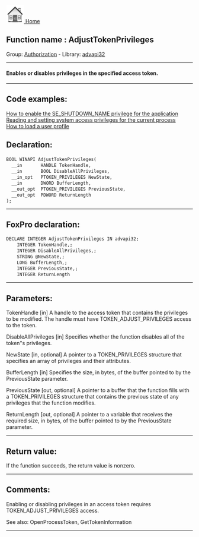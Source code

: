 [<img src="../../images/home.png"> Home ](https://github.com/VFPX/Win32API)  

## Function name : AdjustTokenPrivileges
Group: [Authorization](../../functions_group.md#Authorization)  -  Library: [advapi32](../../libraries.md#advapi32)  
***  


#### Enables or disables privileges in the specified access token.
***  


## Code examples:
[How to enable the SE_SHUTDOWN_NAME privilege for the application](../../samples/sample_552.md)  
[Reading and setting system access privileges for the current process](../../samples/sample_554.md)  
[How to load a user profile](../../samples/sample_602.md)  

## Declaration:
```foxpro  
BOOL WINAPI AdjustTokenPrivileges(
  __in       HANDLE TokenHandle,
  __in       BOOL DisableAllPrivileges,
  __in_opt   PTOKEN_PRIVILEGES NewState,
  __in       DWORD BufferLength,
  __out_opt  PTOKEN_PRIVILEGES PreviousState,
  __out_opt  PDWORD ReturnLength
);  
```  
***  


## FoxPro declaration:
```foxpro  
DECLARE INTEGER AdjustTokenPrivileges IN advapi32;
	INTEGER TokenHandle,;
	INTEGER DisableAllPrivileges,;
	STRING @NewState,;
	LONG BufferLength,;
	INTEGER PreviousState,;
	INTEGER ReturnLength  
```  
***  


## Parameters:
TokenHandle [in]
A handle to the access token that contains the privileges to be modified. The handle must have TOKEN_ADJUST_PRIVILEGES access to the token.

DisableAllPrivileges [in]
Specifies whether the function disables all of the token"s privileges.

NewState [in, optional]
A pointer to a TOKEN_PRIVILEGES structure that specifies an array of privileges and their attributes.

BufferLength [in]
Specifies the size, in bytes, of the buffer pointed to by the PreviousState parameter.

PreviousState [out, optional]
A pointer to a buffer that the function fills with a TOKEN_PRIVILEGES structure that contains the previous state of any privileges that the function modifies. 

ReturnLength [out, optional]
A pointer to a variable that receives the required size, in bytes, of the buffer pointed to by the PreviousState parameter.  
***  


## Return value:
If the function succeeds, the return value is nonzero.  
***  


## Comments:
Enabling or disabling privileges in an access token requires TOKEN_ADJUST_PRIVILEGES access.  
  
See also: OpenProcessToken, GetTokenInformation    
  
***  

